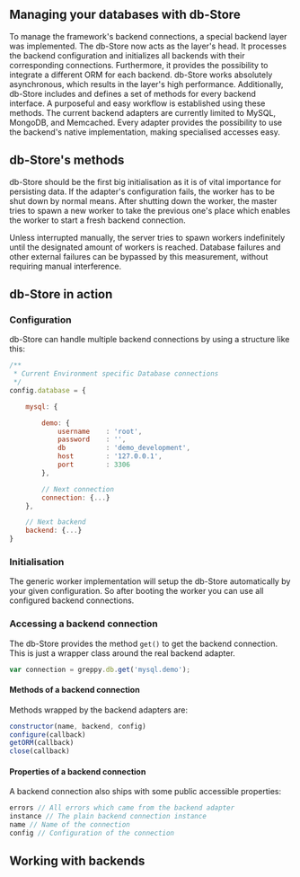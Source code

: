 ## Managing your databases with db-Store

To manage the framework's backend connections, a special backend
layer was implemented. The db-Store now acts as the layer's head.
It processes the backend configuration and initializes all backends
with their corresponding connections. Furthermore, it provides the
possibility to integrate a different ORM for each backend.
db-Store works absolutely asynchronous, which results in the layer's
high performance. Additionally, db-Store includes and defines a set
of methods for every backend interface. A purposeful and easy workflow
is established using these methods. The current backend adapters are
currently limited to MySQL, MongoDB, and Memcached.
Every adapter provides the possibility to use the backend's
native implementation, making specialised accesses easy.

## db-Store's methods

db-Store should be the first big initialisation as it
is of vital importance for persisting data.
If the adapter's configuration fails, the worker has to
be shut down by normal means. After shutting down the worker,
the master tries to spawn a new worker to take the previous
one's place which enables the worker to start a fresh
backend connection.

Unless interrupted manually, the server tries to spawn workers
indefinitely until the designated amount of workers is reached.
Database failures and other external failures can be bypassed by
this measurement, without requiring manual interference.

## db-Store in action

### Configuration

db-Store can handle multiple backend connections by
using a structure like this:

```js
/**
 * Current Environment specific Database connections
 */
config.database = {

    mysql: {

        demo: {
            username    : 'root',
            password    : '',
            db          : 'demo_development',
            host        : '127.0.0.1',
            port        : 3306
        },

        // Next connection
        connection: {...}
    },

    // Next backend
    backend: {...}
}
```

### Initialisation

The generic worker implementation will setup the db-Store automatically
by your given configuration. So after booting the worker you can use all
configured backend connections.

### Accessing a backend connection

The db-Store provides the method ``get()`` to get the backend connection.
This is just a wrapper class around the real backend adapter.

```js
var connection = greppy.db.get('mysql.demo');
```

#### Methods of a backend connection

Methods wrapped by the backend adapters are:

```js
constructor(name, backend, config)
configure(callback)
getORM(callback)
close(callback)
```

#### Properties of a backend connection

A backend connection also ships with some public
accessible properties:

```js
errors // All errors which came from the backend adapter
instance // The plain backend connection instance
name // Name of the connection
config // Configuration of the connection
```

## Working with backends
